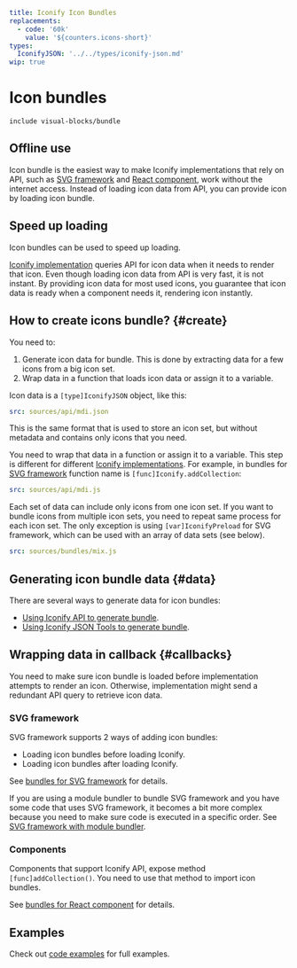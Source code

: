 ```yaml
title: Iconify Icon Bundles
replacements:
  - code: '60k'
    value: '${counters.icons-short}'
types:
  IconifyJSON: '../../types/iconify-json.md'
wip: true
```

# Icon bundles

`include visual-blocks/bundle`

## Offline use

Icon bundle is the easiest way to make Iconify implementations that rely on API, such as [SVG framework](../../implementations/svg-framework/index.md) and [React component](../../implementations/react-with-api/index.md), work without the internet access. Instead of loading icon data from API, you can provide icon by loading icon bundle.

## Speed up loading

Icon bundles can be used to speed up loading.

[Iconify implementation](../../implementations/index.md) queries API for icon data when it needs to render that icon. Even though loading icon data from API is very fast, it is not instant. By providing icon data for most used icons, you guarantee that icon data is ready when a component needs it, rendering icon instantly.

## How to create icons bundle? {#create}

You need to:

1. Generate icon data for bundle. This is done by extracting data for a few icons from a big icon set.
2. Wrap data in a function that loads icon data or assign it to a variable.

Icon data is a `[type]IconifyJSON` object, like this:

```yaml
src: sources/api/mdi.json
```

This is the same format that is used to store an icon set, but without metadata and contains only icons that you need.

You need to wrap that data in a function or assign it to a variable. This step is different for different [Iconify implementations](../../implementations/index.md). For example, in bundles for [SVG framework](./svg-framework.md) function name is `[func]Iconify.addCollection`:

```yaml
src: sources/api/mdi.js
```

Each set of data can include only icons from one icon set. If you want to bundle icons from multiple icon sets, you need to repeat same process for each icon set. The only exception is using `[var]IconifyPreload` for SVG framework, which can be used with an array of data sets (see below).

```yaml
src: sources/bundles/mix.js
```

## Generating icon bundle data {#data}

There are several ways to generate data for icon bundles:

- [Using Iconify API to generate bundle](./api.md).
- [Using Iconify JSON Tools to generate bundle](./json-tools.md).

## Wrapping data in callback {#callbacks}

You need to make sure icon bundle is loaded before implementation attempts to render an icon. Otherwise, implementation might send a redundant API query to retrieve icon data.

### SVG framework

SVG framework supports 2 ways of adding icon bundles:

- Loading icon bundles before loading Iconify.
- Loading icon bundles after loading Iconify.

See [bundles for SVG framework](./svg-framework.md) for details.

If you are using a module bundler to bundle SVG framework and you have some code that uses SVG framework, it becomes a bit more complex because you need to make sure code is executed in a specific order. See [SVG framework with module bundler](./svg-framework-bundler.md).

### Components

Components that support Iconify API, expose method `[func]addCollection()`. You need to use that method to import icon bundles.

See [bundles for React component](./react.md) for details.

## Examples

Check out [code examples](./examples.md) for full examples.
